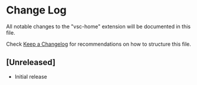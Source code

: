 # Change Log

All notable changes to the "vsc-home" extension will be documented in this file.

Check [Keep a Changelog](http://keepachangelog.com/) for recommendations on how to structure this file.

## [Unreleased]

- Initial release